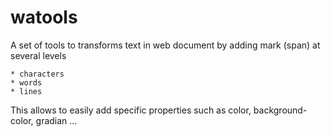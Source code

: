 # watools

A set of tools to transforms text in web document by adding mark
(span)  at several levels

	* characters 
	* words
	* lines

This allows to easily  add specific properties such  as color,
background-color, gradian ...

[//]: # ( Local Variables: )
[//]: # ( mode: Markdown)
[//]: # ( ispell-local-dictionary: "en" )
[//]: # ( End: )
